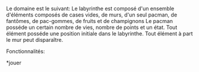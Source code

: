 Le domaine est le suivant: Le labyrinthe est composé d'un ensemble d'éléments
composés de cases vides, de murs, d'un seul pacman, de fantômes, de pac-gommes, de fruits et de champignons
Le pacman posséde un certain nombre de vies, nombre de points et un état.
Tout élément posséde une position initiale dans le labyrinthe. 
Tout élément à part le mur peut disparaître.

Fonctionnalités:

*jouer

